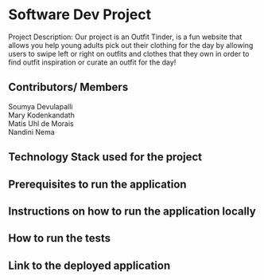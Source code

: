 # Software Dev Project

Project Description: Our project is an Outfit Tinder, is a fun website that allows you help young adults pick out their clothing for the day by allowing users to swipe left or right on outfits and clothes that they own in order to find outfit inspiration or curate an outfit for the day!

## Contributors/ Members
Soumya Devulapalli<br />
Mary Kodenkandath <br />
Matis Uhl de Morais<br />
Nandini Nema<br />

## Technology Stack used for the project

## Prerequisites to run the application

## Instructions on how to run the application locally

## How to run the tests

## Link to the deployed application